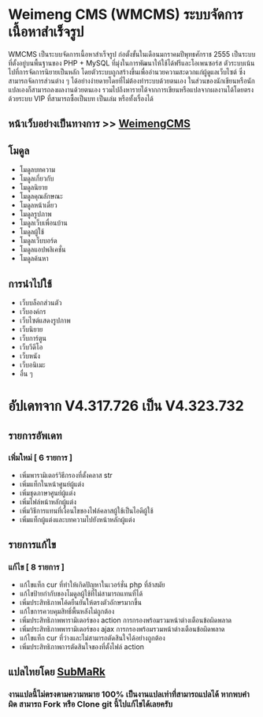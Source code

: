 # Weimeng CMS (WMCMS) ระบบจัดการเนื้อหาสำเร็จรูป
  WMCMS เป็นระบบจัดการเนื้อหาสำเร็จรูป ก่อตั้งขั้นในเดือนมกราคมปีพุทธศักราช 2555 เป็นระบบที่ตั้งอยู่บนพื้นฐานของ PHP + MySQL ที่มุ่งในการพัฒนาให้ใช้ได้ฟรีและโอเพนซอร์ส ตัวระบบเน้นไปที่การจัดการนิยายเป็นหลัก โดยตัวระบบถูกสร้างขึ้นเพื่ออำนวยความสะดวกแก่ผู้ดูแลเว็บไซต์ ซึ่งสามารถจัดการส่วนต่าง ๆ ได้อย่างง่ายดายโดยที่ไม่ต้องทำระบบด้วยตนเอง ในส่วนของนักเขียนหรือนักแปลเองก็สามารถลงผลงานด้วยตนเอง รวมไปถึงหารายได้จากการเขียนหรือแปลจากผลงานได้โดยตรงด้วยระบบ VIP ที่สามารถซื้อเป็นบท เป็นเล่ม หรือทั้งเรื่องได้

## หน้าเว็บอย่างเป็นทางการ >> [WeimengCMS](http://www.weimengcms.com)

## โมดูล
- โมดูลบทความ
- โมดูลเกี่ยวกับ
- โมดูลนิยาย
- โมดูลคุณลักษณะ
- โมดูลหน้าเดี่ยว
- โมดูลรูปภาพ
- โมดูลเว็บเพื่อนบ้าน
- โมดูลผู้ใช้
- โมดูลเว็บบอร์ด
- โมดูลแอปพลิเคชั่น
- โมดูลค้นหา

## การนำไปใช้
- เว็บบล็อกส่วนตัว
- เว็บองค์กร
- เว็บไซต์แสดงรูปภาพ
- เว็บนิยาย
- เว็บการ์ตูน
- เว็บวีดีโอ
- เว็บหนัง
- เว็บอนิเมะ
- อื่น ๆ

# อัปเดทจาก V4.317.726 เป็น V4.323.732

## รายการอัพเดท
### เพิ่มใหม่ [ 6 รายการ ]
- เพิ่มพารามิเตอร์วิธีกรองที่ตั้งคลาส str
- เพิ่มแท็กในหน้าศูนย์ผู้แต่ง
- เพิ่มชุดภาษาศูนย์ผู้แต่ง
- เพิ่มไฟล์หน้าหลักผู้แต่ง
- เพิ่มวิธีการแทนที่เงื่อนไขของไฟล์คลาสผู้ใช้เป็นไอดีผู้ใช้
- เพิ่มแท็กผู้แต่งและบทความไปยังหน้าหลักผู้แต่ง

## รายการแก้ไข
### แก้ไข [ 8 รายการ ]
- แก้ไขแท็ก cur ที่ทำให้เกิดปัญหาในเวอร์ชั่น php ที่ล้าสมัย
- แก้ไขป้ายกำกับของโมดูลผู้ใช้ที่ไม่สามารถแทนที่ได้
- เพิ่มประสิทธิภาพโค้ดยืนยันให้ตรงตัวอักษรมากขึ้น
- แก้ไขการควบคุมสิทธิ์พื้นหลังไม่ถูกต้อง
- เพิ่มประสิทธิภาพพารามิเตอร์ของ action การกรองพร้อมรวมหน้าต่างเตือนข้อผิดพลาด
- เพิ่มประสิทธิภาพพารามิเตอร์ของ ajax การกรองพร้อมรวมหน้าต่างเตือนข้อผิดพลาด
- แก้ไขแท็ก cur ที่ว่างและไม่สามารถตัดสินใจได้อย่างถูกต้อง
- เพิ่มประสิทธิภาพการตัดสินใจของที่ตั้งไฟล์ action

## แปลไทยโดย [SubMaRk](https://naynum.engineer)
### งานแปลนี้ไม่ตรงตามความหมาย 100% เป็นงานแปลเท่าที่สามารถแปลได้ หากพบคำผิด สามารถ Fork หรือ Clone git นี้ไปแก้ไขได้เลยครับ
